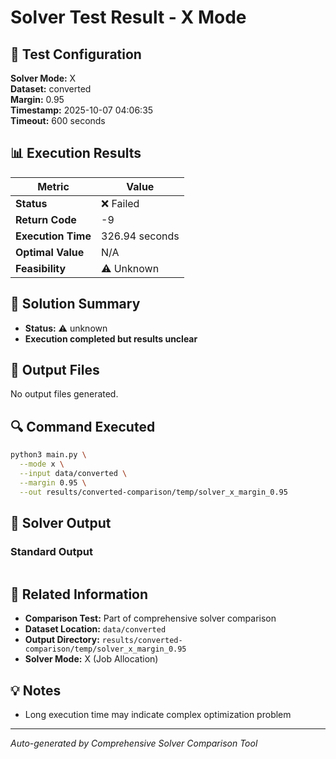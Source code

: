 # Solver Test Result - X Mode

## 🔧 Test Configuration

**Solver Mode:** X  
**Dataset:** converted  
**Margin:** 0.95  
**Timestamp:** 2025-10-07 04:06:35  
**Timeout:** 600 seconds  

## 📊 Execution Results

| Metric | Value |
|--------|-------|
| **Status** | ❌ Failed |
| **Return Code** | -9 |
| **Execution Time** | 326.94 seconds |
| **Optimal Value** | N/A |
| **Feasibility** | ⚠️ Unknown |

## 🎯 Solution Summary

- **Status:** ⚠️ unknown
- **Execution completed but results unclear**


## 📁 Output Files

No output files generated.


## 🔍 Command Executed

```bash
python3 main.py \
  --mode x \
  --input data/converted \
  --margin 0.95 \
  --out results/converted-comparison/temp/solver_x_margin_0.95
```

## 📝 Solver Output

### Standard Output
```

```

## 🔗 Related Information

- **Comparison Test:** Part of comprehensive solver comparison
- **Dataset Location:** `data/converted`
- **Output Directory:** `results/converted-comparison/temp/solver_x_margin_0.95`
- **Solver Mode:** X (Job Allocation)

## 💡 Notes

- Long execution time may indicate complex optimization problem

---

*Auto-generated by Comprehensive Solver Comparison Tool*